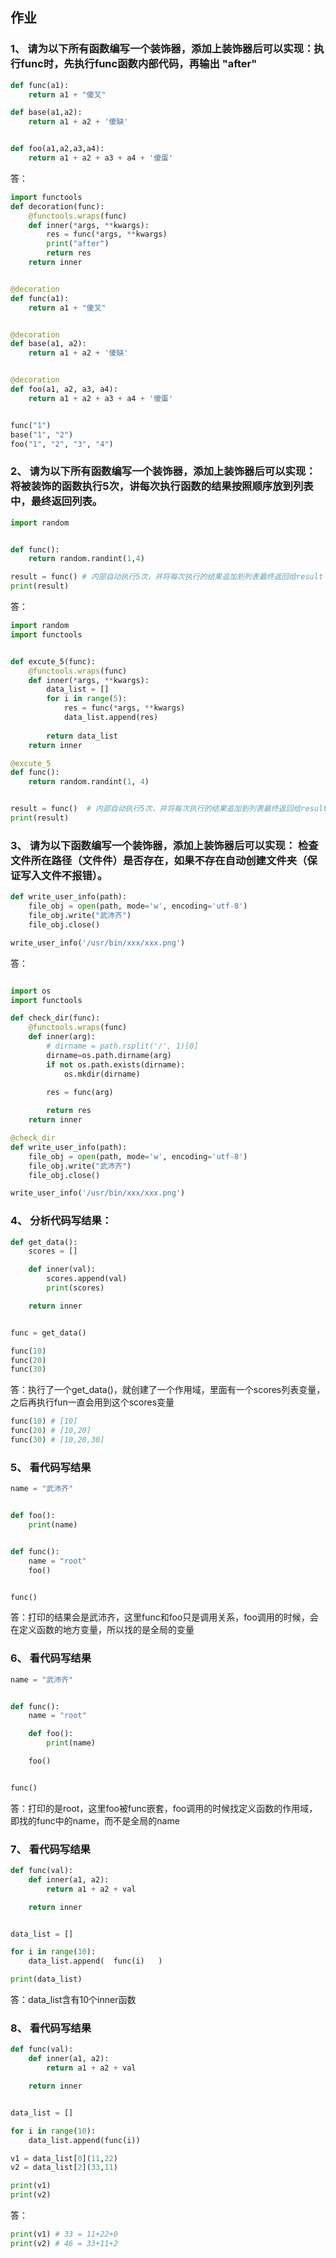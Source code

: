 ## 作业

### 1、 请为以下所有函数编写一个装饰器，添加上装饰器后可以实现：执行func时，先执行func函数内部代码，再输出 "after"

```python
def func(a1):
    return a1 + "傻叉"

def base(a1,a2):
    return a1 + a2 + '傻缺'


def foo(a1,a2,a3,a4):
    return a1 + a2 + a3 + a4 + '傻蛋'
```

答：
```python
import functools
def decoration(func):
    @functools.wraps(func)
    def inner(*args, **kwargs):
        res = func(*args, **kwargs)
        print("after")
        return res
    return inner


@decoration
def func(a1):
    return a1 + "傻叉"


@decoration
def base(a1, a2):
    return a1 + a2 + '傻缺'


@decoration
def foo(a1, a2, a3, a4):
    return a1 + a2 + a3 + a4 + '傻蛋'


func("1")
base("1", "2")
foo("1", "2", "3", "4")

```

### 2、 请为以下所有函数编写一个装饰器，添加上装饰器后可以实现：将被装饰的函数执行5次，讲每次执行函数的结果按照顺序放到列表中，最终返回列表。

```python
import random 


def func():
    return random.randint(1,4)

result = func() # 内部自动执行5次，并将每次执行的结果追加到列表最终返回给result
print(result) 
```
答：
```python
import random
import functools


def excute_5(func):
    @functools.wraps(func)
    def inner(*args, **kwargs):
        data_list = []
        for i in range(5):
            res = func(*args, **kwargs)
            data_list.append(res)
        
        return data_list
    return inner

@excute_5
def func():
    return random.randint(1, 4)


result = func()  # 内部自动执行5次，并将每次执行的结果追加到列表最终返回给result
print(result)

```
### 3、 请为以下函数编写一个装饰器，添加上装饰器后可以实现： 检查文件所在路径（文件件）是否存在，如果不存在自动创建文件夹（保证写入文件不报错）。

```python
def write_user_info(path):
    file_obj = open(path, mode='w', encoding='utf-8')
    file_obj.write("武沛齐")
    file_obj.close()

write_user_info('/usr/bin/xxx/xxx.png')
```

答：
```python

import os
import functools

def check_dir(func):
    @functools.wraps(func)
    def inner(arg):
        # dirname = path.rsplit('/', 1)[0]
        dirname=os.path.dirname(arg)
        if not os.path.exists(dirname):
            os.mkdir(dirname)

        res = func(arg)
        
        return res
    return inner

@check_dir
def write_user_info(path):
    file_obj = open(path, mode='w', encoding='utf-8')
    file_obj.write("武沛齐")
    file_obj.close()

write_user_info('/usr/bin/xxx/xxx.png')

```

### 4、 分析代码写结果：

```python
def get_data():
    scores = []

    def inner(val):
        scores.append(val)
        print(scores)

    return inner


func = get_data()

func(10)
func(20)
func(30)
```

答：执行了一个get_data()，就创建了一个作用域，里面有一个scores列表变量，之后再执行fun一直会用到这个scores变量
```python
func(10) # [10]
func(20) # [10,20]
func(30) # [10,20,30]
```


### 5、 看代码写结果

```python
name = "武沛齐"


def foo():
    print(name)


def func():
    name = "root"
    foo()


func()
```

答：打印的结果会是武沛齐，这里func和foo只是调用关系，foo调用的时候，会在定义函数的地方变量，所以找的是全局的变量



### 6、 看代码写结果

```python
name = "武沛齐"


def func():
    name = "root"

    def foo():
        print(name)

    foo()


func()
```
答：打印的是root，这里foo被func嵌套，foo调用的时候找定义函数的作用域，即找的func中的name，而不是全局的name

### 7、 看代码写结果

```python
def func(val):
    def inner(a1, a2):
        return a1 + a2 + val

    return inner


data_list = []

for i in range(10):
    data_list.append(  func(i)   )

print(data_list)
```

答：data_list含有10个inner函数

### 8、 看代码写结果

```python
def func(val):
    def inner(a1, a2):
        return a1 + a2 + val

    return inner


data_list = []

for i in range(10):
    data_list.append(func(i))

v1 = data_list[0](11,22)
v2 = data_list[2](33,11)

print(v1)
print(v2)
```

   
答：
```python
print(v1) # 33 = 11+22+0
print(v2) # 46 = 33+11+2
```
